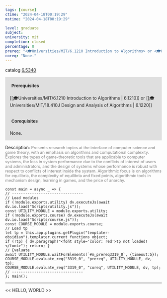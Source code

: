 ```yaml
---
tags: [course]
ctime: "2024-04-18T00:19:29"
mstime: "2024-04-18T00:19:29"

level: graduate
subject: 
university: mit
completion: closed
percentage: 0
prereq: "<🎓Universities/MIT/6.1210 Introduction to Algorithms> or <🎓Universities/MIT/18.410J Design and Analysis of Algorithms>"
coreq: "None."
---
```


catalog [6.5340](http://student.mit.edu/catalog/m6a.html#6.5340)

<span style="display: block; padding: 15px; background-color: rgb(100, 100, 100, 0.2);"><font id="m_prereq3319_0" style="display: block; font-family: Arial, sans-serif; font-weight: bold; padding: 5px">Prerequisites</font><br><span id="prereq3319_0">[[🎓Universities/MIT/6.1210 Introduction to Algorithms | 6.1210]] or [[🎓Universities/MIT/18.410J Design and Analysis of Algorithms | 6.1220]]</span></span>
<span style="display: block; padding: 15px; background-color: rgb(100, 100, 100, 0.2);"><font id="m_coreq3319_0" style="display: block; font-family: Arial, sans-serif; font-weight: bold; padding: 5px">Corequisites</font><br><span id="coreq3319_0">None.</span></span>

<font style="">Description:</font>
<font style="color: grey; font-size: 0.8rem;">Presents research topics at the interface of computer science and game theory, with an emphasis on algorithms and computational complexity. Explores the types of game-theoretic tools that are applicable to computer systems, the loss in system performance due to the conflicts of interest of users and administrators, and the design of systems whose performance is robust with respect to conflicts of interest inside the system. Algorithmic focus is on algorithms for equilibria, the complexity of equilibria and fixed points, algorithmic tools in mechanism design, learning in games, and the price of anarchy.</font>

```dataviewjs
const main = async _ => {
// --------------------------------
// Load modules
if (!module.exports.utility) dv.executeJs(await dv.io.load("Scripts/utility.js"));
const UTILITY_MODULE = module.exports.utility;
if (!module.exports.course) dv.executeJs(await dv.io.load("Scripts/course.js"));
const COURSE_MODULE = module.exports.course;
// Load tp
let tp = this.app.plugins.getPlugin("templater-obsidian").templater.current_functions_object;
if (!tp) { dv.paragraph("<font style='color: red'>tp not loaded!</font>"); return; }
// Evaluate
await UTILITY_MODULE.waitForElements(`#m_prereq3319_0`, {timeout:5});
COURSE_MODULE.evaluate_req("3319_0", "prereq", UTILITY_MODULE, dv, tp);
COURSE_MODULE.evaluate_req("3319_0", "coreq", UTILITY_MODULE, dv, tp);
// --------------------------------
}; main();
```

---

<< HELLO, WORLD >>
